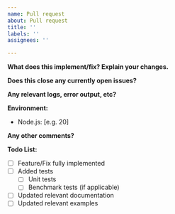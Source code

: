 ```yaml
---
name: Pull request
about: Pull request
title: ''
labels: ''
assignees: ''

---
```


<!-- First and foremost, thank you for taking the time to make middy better. You contribution helps everyone. -->

**What does this implement/fix? Explain your changes.**

**Does this close any currently open issues?**

**Any relevant logs, error output, etc?**

**Environment:**
 - Node.js: [e.g. 20]

**Any other comments?**

**Todo List:**
- [ ] Feature/Fix fully implemented
- [ ] Added tests
  - [ ] Unit tests
  - [ ] Benchmark tests (if applicable)
- [ ] Updated relevant documentation
- [ ] Updated relevant examples
